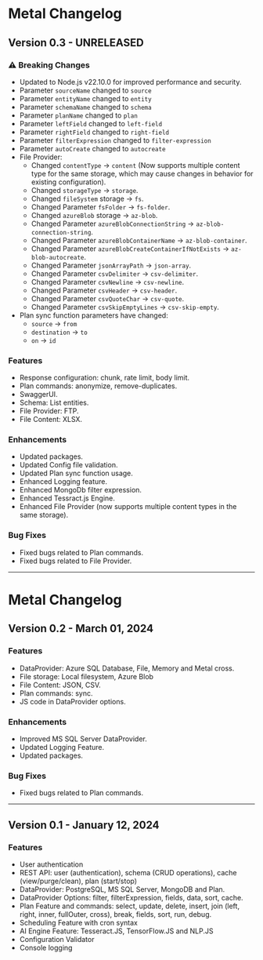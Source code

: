 # Metal Changelog

## Version 0.3 - UNRELEASED

### ⚠️ Breaking Changes
- Updated to Node.js v22.10.0 for improved performance and security.
- Parameter `sourceName` changed to `source`
- Parameter `entityName` changed to `entity`
- Parameter `schemaName` changed to `schema`
- Parameter `planName` changed to `plan`
- Parameter `leftField` changed to `left-field`
- Parameter `rightField` changed to `right-field`
- Parameter `filterExpression` changed to `filter-expression`
- Parameter `autoCreate` changed to `autocreate`
- File Provider:
    - Changed `contentType` → `content` (Now supports multiple content type for the same storage, which may cause changes in behavior for existing configuration).
    - Changed `storageType` → `storage`.
    - Changed `fileSystem` storage → `fs`.
    - Changed Parameter `fsFolder` → `fs-folder`.
    - Changed `azureBlob` storage → `az-blob`.
    - Changed Parameter `azureBlobConnectionString` → `az-blob-connection-string`.
    - Changed Parameter `azureBlobContainerName` → `az-blob-container`.
    - Changed Parameter `azureBlobCreateContainerIfNotExists` → `az-blob-autocreate`.
    - Changed Parameter `jsonArrayPath` → `json-array`.
    - Changed Parameter `csvDelimiter` → `csv-delimiter`.
    - Changed Parameter `csvNewline` → `csv-newline`.
    - Changed Parameter `csvHeader` → `csv-header`.
    - Changed Parameter `csvQuoteChar` → `csv-quote`.
    - Changed Parameter `csvSkipEmptyLines` → `csv-skip-empty`.
- Plan sync function parameters have changed:
  - `source` → `from`
  - `destination` → `to`
  - `on` → `id`

### Features
- Response configuration: chunk, rate limit, body limit.
- Plan commands: anonymize, remove-duplicates.
- SwaggerUI.
- Schema: List entities.
- File Provider: FTP.
- File Content: XLSX.

### Enhancements
- Updated packages.
- Updated Config file validation.
- Updated Plan sync function usage.
- Enhanced Logging feature.
- Enhanced MongoDb filter expression.
- Enhanced Tessract.js Engine.
- Enhanced File Provider (now supports multiple content types in the same storage).

### Bug Fixes
- Fixed bugs related to Plan commands.
- Fixed bugs related to File Provider.

---
# Metal Changelog

## Version 0.2 - March 01, 2024

### Features
- DataProvider: Azure SQL Database, File, Memory and Metal cross.
- File storage: Local filesystem, Azure Blob
- File Content: JSON, CSV.
- Plan commands: sync.
- JS code in DataProvider options.

### Enhancements
- Improved MS SQL Server DataProvider.
- Updated Logging Feature.
- Updated packages.

### Bug Fixes
- Fixed bugs related to Plan commands.

---
## Version 0.1 - January 12, 2024

### Features
- User authentication
- REST API: user (authentication), schema (CRUD operations), cache (view/purge/clean), plan (start/stop)
- DataProvider: PostgreSQL, MS SQL Server, MongoDB and Plan.
- DataProvider Options: filter, filterExpression, fields, data, sort, cache.
- Plan Feature and commands: select, update, delete, insert, join (left, right, inner, fullOuter, cross), break, fields, sort, run, debug.
- Scheduling Feature with cron syntax
- AI Engine Feature: Tesseract.JS, TensorFlow.JS and NLP.JS
- Configuration Validator
- Console logging